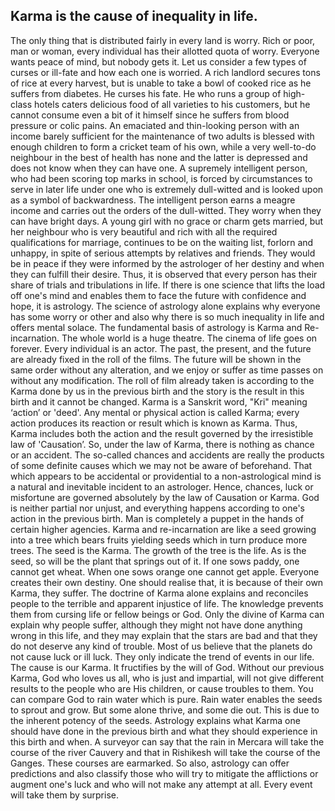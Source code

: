 ## Karma is the cause of inequality in life. 
The only thing that is distributed fairly in every land is worry. Rich or poor, man or woman, every individual has their allotted quota of worry. Everyone wants peace of mind, but nobody gets it. Let us consider a few types of curses or ill-fate and how each one is worried.
A rich landlord secures tons of rice at every harvest, but is unable to take a bowl of cooked rice as he suffers from diabetes. He curses his fate. He who runs a group of high-class hotels caters delicious food of all varieties to his customers, but he cannot consume even a bit of it himself since he suffers from blood pressure or colic pains.
An emaciated and thin-looking person with an income barely sufficient for the maintenance of two adults is blessed with enough children to form a cricket team of his own, while a very well-to-do neighbour in the best of health has none and the latter is depressed and does not know when they can have one.
A supremely intelligent person, who had been scoring top marks in school, is forced by circumstances to serve in later life under one who is extremely dull-witted and is looked upon as a symbol of backwardness. The intelligent person earns a meagre income and carries out the orders of the dull-witted. They worry when they can have bright days.
A young girl with no grace or charm gets married, but her neighbour who is very beautiful and rich with all the required qualifications for marriage, continues to be on the waiting list, forlorn and unhappy, in spite of serious attempts by relatives and friends. They would be in peace if they were informed by the astrologer of her destiny and when they can fulfill their desire.
Thus, it is observed that every person has their share of trials and tribulations in life. If there is one science that lifts the load off one's mind and enables them to face the future with confidence and hope, it is astrology. The science of astrology alone explains why everyone has some worry or other and also why there is so much inequality in life and offers mental solace. The fundamental basis of astrology is Karma and Re-incarnation.
The whole world is a huge theatre. The cinema of life goes on forever. Every individual is an actor. The past, the present, and the future are already fixed in the roll of the films. The future will be shown in the same order without any alteration, and we enjoy or suffer as time passes on without any modification. The roll of film already taken is according to the Karma done by us in the previous birth and the story is the result in this birth and it cannot be changed.
Karma is a Sanskrit word, "Kri" meaning ‘action’ or 'deed'. Any mental or physical action is called Karma; every action produces its reaction or result which is known as Karma. Thus, Karma includes both the action and the result governed by the irresistible law of 'Causation’.
So, under the law of Karma, there is nothing as chance or an accident. The so-called chances and accidents are really the products of some definite causes which we may not be aware of beforehand. That which appears to be accidental or providential to a non-astrological mind is a natural and inevitable incident to an astrologer. Hence, chances, luck or misfortune are governed absolutely by the law of Causation or Karma. God is neither partial nor unjust, and everything happens according to one's action in the previous birth. Man is completely a puppet in the hands of certain higher agencies. Karma and re-incarnation are like a seed growing into a tree which bears fruits yielding seeds which in turn produce more trees. The seed is the Karma. The growth of the tree is the life.
As is the seed, so will be the plant that springs out of it. If one sows paddy, one cannot get wheat. When one sows orange one cannot get apple. Everyone creates their own destiny. One should realise that, it is because of their own Karma, they suffer. The doctrine of Karma alone explains and reconciles people to the terrible and apparent injustice of life. The knowledge prevents them from cursing life or fellow beings or God. 
Only the divine of Karma can explain why people suffer, although they might not have done anything wrong in this life, and they may explain that the stars are bad and that they do not deserve any kind of trouble. Most of us believe that the planets do not cause luck or ill luck. They only indicate the trend of events in our life. The cause is our Karma. It fructifies by the will of God. Without our previous Karma, God who loves us all, who is just and impartial, will not give different results to the people who are His children, or cause troubles to them. You can compare God to rain water which is pure. Rain water enables the seeds to sprout and grow. But some alone thrive, and some die out. This is due to the inherent potency of the seeds. 
Astrology explains what Karma one should have done in the previous birth and what they should experience in this birth and when.
A surveyor can say that the rain in Mercara will take the course of the river Cauvery and that in Rishikesh will take the course of the Ganges. These courses are earmarked. So also, astrology can offer predictions and also classify those who will try to mitigate the afflictions or augment one's luck and who will not make any attempt at all. Every event will take them by surprise.

